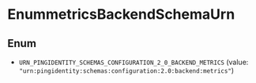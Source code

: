 

# EnummetricsBackendSchemaUrn

## Enum


* `URN_PINGIDENTITY_SCHEMAS_CONFIGURATION_2_0_BACKEND_METRICS` (value: `"urn:pingidentity:schemas:configuration:2.0:backend:metrics"`)



